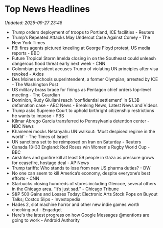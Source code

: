 # Top News Headlines

_Updated: 2025-09-27 23:48_

- Trump orders deployment of troops to Portland, ICE facilities - Reuters
- Trump’s Repeated Attacks May Undercut Case Against Comey - The New York Times
- FBI fires agents pictured kneeling at George Floyd protest, US media reports - BBC
- Future Tropical Storm Imelda closing in on the Southeast could unleash dangerous flood threat early next week - CNN
- Colombian president accuses Trump of violating UN principles after visa revoked - Axios
- Des Moines schools superintendent, a former Olympian, arrested by ICE - The Washington Post
- US military brass brace for firings as Pentagon chief orders top-level meeting - The Guardian
- Dominion, Rudy Giuliani reach 'confidential settlement' in $1.3B defamation case - ABC News - Breaking News, Latest News and Videos
- Trump asks Supreme Court to uphold birthright citizenship restrictions he wants to impose - PBS
- Kilmar Abrego Garcia transferred to Pennsylvania detention center - NBC News
- Khamenei mocks Netanyahu UN walkout: ‘Most despised regime in the world’ - The Times of Israel
- UN sanctions set to be reimposed on Iran on Saturday - Reuters
- Canada 13-33 England: Red Roses win Women's Rugby World Cup - BBC
- Airstrikes and gunfire kill at least 59 people in Gaza as pressure grows for ceasefire, hostage deal - AP News
- Trump tariffs: Who stands to lose from new US pharma duties? - DW
- No one can seem to kill America’s economy, despite everyone’s best efforts - CNN
- Starbucks closing hundreds of stores including Glencoe, several others in the Chicago area. “It’s just sad.” - Chicago Tribune
- S&P 500 Gains and Losses Today: Electronic Arts Stock Pops on Buyout Talks; Costco Slips - Investopedia
- Hades 2, slot machine horror and other new indie games worth checking out - Engadget
- Here's the latest progress on how Google Messages @mentions are going to work - Android Authority
